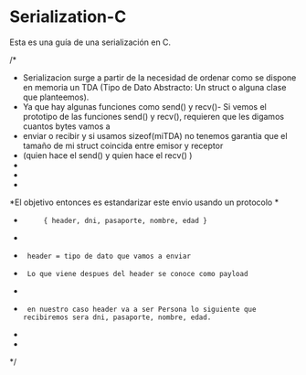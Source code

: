 # Serialization-C
Esta es una guía de una serialización en C.

/*
 * Serializacion surge a partir de la necesidad de ordenar como se dispone en memoria un TDA (Tipo de Dato Abstracto: Un struct o alguna clase que planteemos).
 * Ya que hay algunas funciones como send() y recv()- Si vemos el prototipo de las funciones send() y recv(), requieren que les digamos cuantos bytes vamos a
 * enviar o recibir y si usamos sizeof(miTDA) no tenemos garantia que el tamaño de mi struct coincida entre emisor y receptor
 * (quien hace el send() y quien hace el recv() )
 *
 *
 *
 *El objetivo entonces es estandarizar este envio usando un protocolo
 *
 *			{ header, dni, pasaporte, nombre, edad }
 *
 *		header = tipo de dato que vamos a enviar
 *		Lo que viene despues del header se conoce como payload
 *
 *		en nuestro caso header va a ser Persona	lo siguiente que recibiremos sera dni, pasaporte, nombre, edad.
 *
 *
 */


